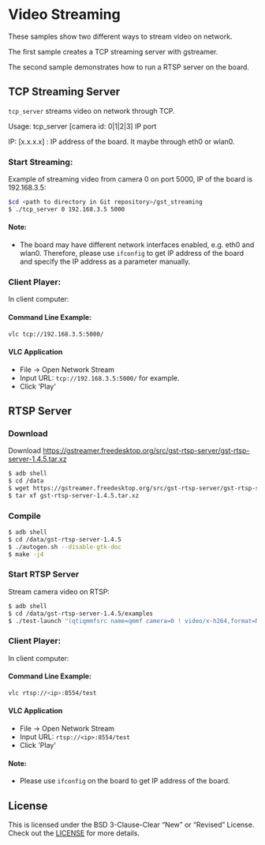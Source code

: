 # Video Streaming

These samples show two different ways to stream video on network.

The first sample creates a TCP streaming server with gstreamer.

The second sample demonstrates how to run a RTSP server on the board.


## TCP Streaming Server

```tcp_server``` streams video on network through TCP.

Usage: tcp_server [camera id: 0|1|2|3] IP port

 IP: [x.x.x.x] : IP address of the board. It maybe through eth0 or wlan0.

### Start Streaming:

Example of streaming video from camera 0 on port 5000, IP of the board is 192.168.3.5:
``` bash
$cd <path to directory in Git repository>/gst_streaming
$ ./tcp_server 0 192.168.3.5 5000
```

#### Note:

+ The board may have different network interfaces enabled, e.g. eth0 and wlan0. Therefore, please use ```ifconfig``` to get IP address of the board and specify the IP address as a parameter manually. 

### Client Player:

In client computer:

#### Command Line Example:

```bash
vlc tcp://192.168.3.5:5000/
```

#### VLC Application

+ File -> Open Network Stream
+ Input URL: ```tcp://192.168.3.5:5000/``` for example.
+ Click 'Play'

## RTSP Server

### Download

Download https://gstreamer.freedesktop.org/src/gst-rtsp-server/gst-rtsp-server-1.4.5.tar.xz

```bash
$ adb shell
$ cd /data
$ wget https://gstreamer.freedesktop.org/src/gst-rtsp-server/gst-rtsp-server-1.4.5.tar.xz
$ tar xf gst-rtsp-server-1.4.5.tar.xz
```

### Compile

```bash
$ adb shell
$ cd /data/gst-rtsp-server-1.4.5
$ ./autogen.sh --disable-gtk-doc
$ make -j4
```

### Start RTSP Server

Stream camera video on RTSP:

```bash
$ adb shell
$ cd /data/gst-rtsp-server-1.4.5/examples
$ ./test-launch "(qtiqmmfsrc name=qmmf camera=0 ! video/x-h264,format=NV12,width=1920,height=1080,framerate=30/1 ! h264parse ! rtph264pay name=pay0 pt=96 )"
```

### Client Player:

In client computer:

#### Command Line Example:

```bash
vlc rtsp://<ip>:8554/test
```

#### VLC Application

+ File -> Open Network Stream
+ Input URL: ```rtsp://<ip>:8554/test```
+ Click 'Play'

#### Note:

+ Please use ```ifconfig``` on the board to get IP address of the board.

## License
This is licensed under the BSD 3-Clause-Clear “New” or “Revised” License. Check out the [LICENSE](../LICENSE) for more details.
